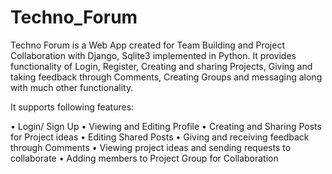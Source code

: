 
# Techno_Forum
Techno Forum is a Web App created for Team Building and Project Collaboration with Django, Sqlite3 implemented in Python. It provides functionality of Login, Register, Creating and sharing Projects, Giving and taking feedback through Comments, Creating Groups and messaging along with much other functionality.

It supports following features:

•	Login/ Sign Up 
•	Viewing and Editing Profile 
•	Creating and Sharing Posts for Project ideas 
•	Editing Shared Posts 
•	Giving and receiving feedback through Comments
•	Viewing project ideas and sending requests to collaborate
•	Adding members to Project Group for Collaboration
